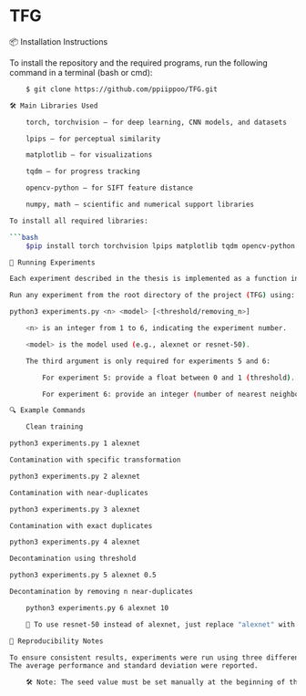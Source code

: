 # TFG

📦 Installation Instructions

To install the repository and the required programs, run the following command in a terminal (bash or cmd):
```bash
    $ git clone https://github.com/ppiippoo/TFG.git

🛠️ Main Libraries Used

    torch, torchvision — for deep learning, CNN models, and datasets

    lpips — for perceptual similarity

    matplotlib — for visualizations

    tqdm — for progress tracking

    opencv-python — for SIFT feature distance

    numpy, math — scientific and numerical support libraries

To install all required libraries:

```bash
    $pip install torch torchvision lpips matplotlib tqdm opencv-python numpy

🚀 Running Experiments

Each experiment described in the thesis is implemented as a function in experiments.py.

Run any experiment from the root directory of the project (TFG) using:

python3 experiments.py <n> <model> [<threshold/removing_n>]

    <n> is an integer from 1 to 6, indicating the experiment number.

    <model> is the model used (e.g., alexnet or resnet-50).

    The third argument is only required for experiments 5 and 6:

        For experiment 5: provide a float between 0 and 1 (threshold).

        For experiment 6: provide an integer (number of nearest neighbors to remove).

🔍 Example Commands

    Clean training

python3 experiments.py 1 alexnet

Contamination with specific transformation

python3 experiments.py 2 alexnet

Contamination with near-duplicates

python3 experiments.py 3 alexnet

Contamination with exact duplicates

python3 experiments.py 4 alexnet

Decontamination using threshold

python3 experiments.py 5 alexnet 0.5

Decontamination by removing n near-duplicates

    python3 experiments.py 6 alexnet 10

    🧠 To use resnet-50 instead of alexnet, just replace "alexnet" with "resnet-50" in the command.

📌 Reproducibility Notes

To ensure consistent results, experiments were run using three different random seeds: 10, 11, and 12.
The average performance and standard deviation were reported.

    🛠️ Note: The seed value must be set manually at the beginning of the source code before executing the experiment.
